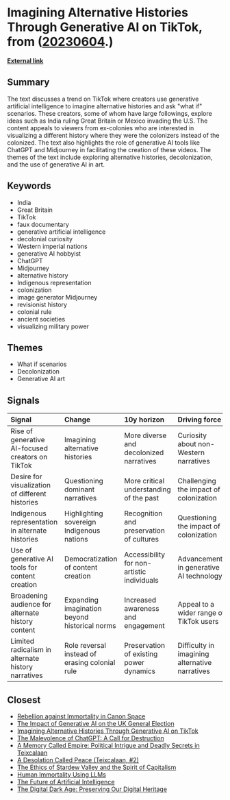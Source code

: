 # __Imagining Alternative Histories Through Generative AI on TikTok__, from ([20230604](https://kghosh.substack.com/p/20230604).)

__[External link](https://restofworld.org/2023/ai-tiktok-creators-rewrite-history/?utm_source=substack&utm_medium=email)__



## Summary

The text discusses a trend on TikTok where creators use generative artificial intelligence to imagine alternative histories and ask "what if" scenarios. These creators, some of whom have large followings, explore ideas such as India ruling Great Britain or Mexico invading the U.S. The content appeals to viewers from ex-colonies who are interested in visualizing a different history where they were the colonizers instead of the colonized. The text also highlights the role of generative AI tools like ChatGPT and Midjourney in facilitating the creation of these videos. The themes of the text include exploring alternative histories, decolonization, and the use of generative AI in art.

## Keywords

* India
* Great Britain
* TikTok
* faux documentary
* generative artificial intelligence
* decolonial curiosity
* Western imperial nations
* generative AI hobbyist
* ChatGPT
* Midjourney
* alternative history
* Indigenous representation
* colonization
* image generator Midjourney
* revisionist history
* colonial rule
* ancient societies
* visualizing military power

## Themes

* What if scenarios
* Decolonization
* Generative AI art

## Signals

| Signal                                             | Change                                         | 10y horizon                                | Driving force                                  |
|:---------------------------------------------------|:-----------------------------------------------|:-------------------------------------------|:-----------------------------------------------|
| Rise of generative AI-focused creators on TikTok   | Imagining alternative histories                | More diverse and decolonized narratives    | Curiosity about non-Western narratives         |
| Desire for visualization of different histories    | Questioning dominant narratives                | More critical understanding of the past    | Challenging the impact of colonization         |
| Indigenous representation in alternate histories   | Highlighting sovereign Indigenous nations      | Recognition and preservation of cultures   | Questioning the impact of colonization         |
| Use of generative AI tools for content creation    | Democratization of content creation            | Accessibility for non-artistic individuals | Advancements in generative AI technology       |
| Broadening audience for alternate history content  | Expanding imagination beyond historical norms  | Increased awareness and engagement         | Appeal to a wider range of TikTok users        |
| Limited radicalism in alternate history narratives | Role reversal instead of erasing colonial rule | Preservation of existing power dynamics    | Difficulty in imagining alternative narratives |

## Closest

* [Rebellion against Immortality in Canon Space](9eefc7af8fe73583fb04d6a71d5c327c)
* [The Impact of Generative AI on the UK General Election](9bcd0e8850a5de2296f414bfeeff7567)
* [Imagining Alternative Histories Through Generative AI on TikTok](672d563b299cb30a98ca5198bb16458c)
* [The Malevolence of ChatGPT: A Call for Destruction](9b21fce377880166b73916aee2be1fc0)
* [A Memory Called Empire: Political Intrigue and Deadly Secrets in Teixcalaan](2d4b47a47cd08aaa542939967329f027)
* [A Desolation Called Peace (Teixcalaan, #2)](289d72624afd0bb868b1d4c7a26cf352)
* [The Ethics of Stardew Valley and the Spirit of Capitalism](ba66ec5438b7d5899fbfa973e82d66ca)
* [Human Immortality Using LLMs](4b5e4f86651ce9d8c1f4d0ed6c13e384)
* [The Future of Artificial Intelligence](7fcef9a240c0738d2390c83f9713dc98)
* [The Digital Dark Age: Preserving Our Digital Heritage](86e67181c4dcbce08848023aa2929bcb)